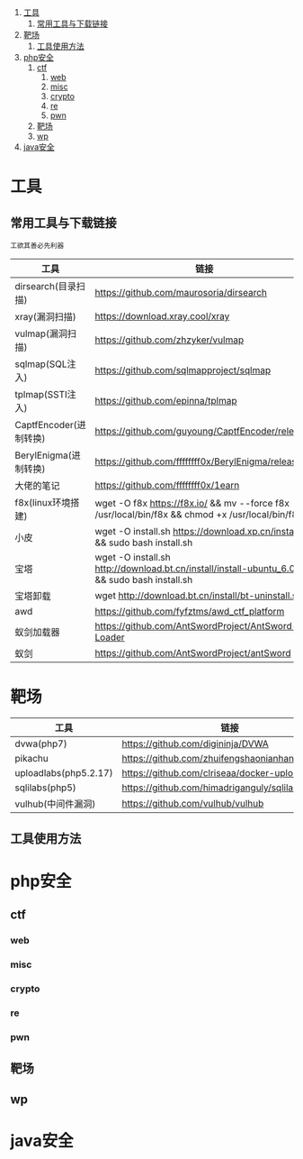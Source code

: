 1. [工具](#工具)
   1. [常用工具与下载链接](#常用工具与下载链接)
2. [靶场](#靶场)
   1. [工具使用方法](#工具使用方法)
3. [php安全](#php安全)
   1. [ctf](#ctf)
      1. [web](#web)
      2. [misc](#misc)
      3. [crypto](#crypto)
      4. [re](#re)
      5. [pwn](#pwn)
   2. [靶场](#靶场-1)
   3. [wp](#wp)
4. [java安全](#java安全)

# 工具

## 常用工具与下载链接

`工欲其善必先利器`

工具|链接
-|-
dirsearch(目录扫描)|https://github.com/maurosoria/dirsearch
xray(漏洞扫描)|https://download.xray.cool/xray
vulmap(漏洞扫描)|https://github.com/zhzyker/vulmap
sqlmap(SQL注入)|https://github.com/sqlmapproject/sqlmap
tplmap(SSTI注入)|https://github.com/epinna/tplmap
CaptfEncoder(进制转换)|https://github.com/guyoung/CaptfEncoder/releases
BerylEnigma(进制转换)|https://github.com/ffffffff0x/BerylEnigma/releases
大佬的笔记|https://github.com/ffffffff0x/1earn
f8x(linux环境搭建)|wget -O f8x https://f8x.io/ && mv --force f8x /usr/local/bin/f8x && chmod +x /usr/local/bin/f8x
小皮|wget -O install.sh https://download.xp.cn/install.sh && sudo bash install.sh
宝塔|wget -O install.sh http://download.bt.cn/install/install-ubuntu_6.0.sh && sudo bash install.sh
宝塔卸载|wget http://download.bt.cn/install/bt-uninstall.sh
awd|https://github.com/fyfztms/awd_ctf_platform
蚁剑加载器|https://github.com/AntSwordProject/AntSword-Loader
蚁剑|https://github.com/AntSwordProject/antSword
# 靶场
工具|链接
-|-
dvwa(php7)|https://github.com/digininja/DVWA
pikachu|https://github.com/zhuifengshaonianhanlu/pikachu
uploadlabs(php5.2.17)|https://github.com/clriseaa/docker-uploadlabs
sqlilabs(php5)|https://github.com/himadriganguly/sqlilabs
vulhub(中间件漏洞)|https://github.com/vulhub/vulhub

## 工具使用方法

# php安全

## ctf

### web

### misc

### crypto

### re

### pwn

## 靶场

## wp

# java安全
